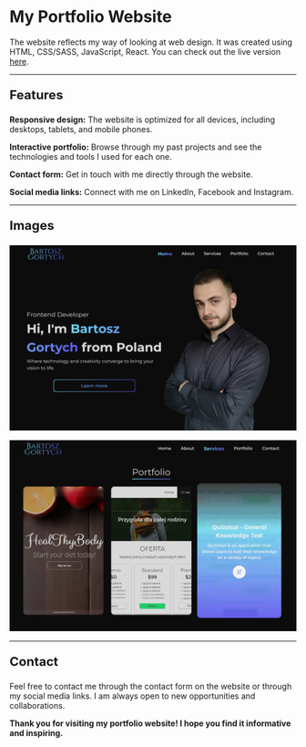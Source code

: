 # My Portfolio Website

The website reflects my way of looking at web design. It was created using HTML, CSS/SASS, JavaScript, React. You can check out the live version [here](https://vintaru37.github.io/my-portfolio/).

---

<p style="font-size: 22px; font-weight:bold;">Features</p>

**Responsive design:** The website is optimized for all devices, including desktops, tablets, and mobile phones.

**Interactive portfolio:** Browse through my past projects and see the technologies and tools I used for each one.

**Contact form:** Get in touch with me directly through the website.

**Social media links:** Connect with me on LinkedIn, Facebook and Instagram.

---

<p style="font-size: 22px; font-weight:bold;">Images</p>

![alt text](image-3.png)

![](image-1.png)

---

<p style="font-size: 22px; font-weight:bold;">Contact</p>

Feel free to contact me through the contact form on the website or through my social media links. I am always open to new opportunities and collaborations.

**Thank you for visiting my portfolio website! I hope you find it informative and inspiring.**
